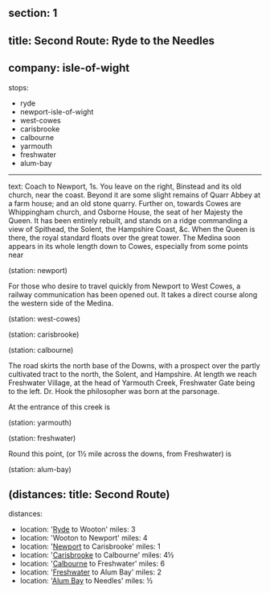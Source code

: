 ﻿section: 1
----
title: Second Route: Ryde to the Needles
----
company: isle-of-wight
----
stops:
- ryde
- newport-isle-of-wight
- west-cowes
- carisbrooke
- calbourne
- yarmouth
- freshwater
- alum-bay
----
text: Coach to Newport, 1s. You leave on the right, Binstead and its old church, near the coast. Beyond it are some slight remains of Quarr Abbey at a farm house; and an old stone quarry. Further on, towards Cowes are Whippingham church, and Osborne House, the seat of her Majesty the Queen. It has been entirely rebuilt, and stands on a ridge commanding a view of Spithead, the Solent, the Hampshire Coast, &c. When the Queen is there, the royal standard floats over the great tower. The Medina soon appears in its whole length down to Cowes, especially from some points near

(station: newport)

For those who desire to travel quickly from Newport to West Cowes, a railway communication has been opened out. It takes a direct course along the western side of the Medina.

(station: west-cowes)

(station: carisbrooke)

(station: calbourne)

The road skirts the north base of the Downs, with a prospect over the partly cultivated tract to the north, the Solent, and Hampshire. At length we reach Freshwater Village, at the head of Yarmouth Creek, Freshwater Gate being to the left. Dr. Hook the philosopher was born at the parsonage.

At the entrance of this creek is

(station: yarmouth)

(station: freshwater)

Round this point, (or 1½ mile across the downs, from Freshwater) is

(station: alum-bay)

(distances: title: Second Route)
----
distances:
- location: '[Ryde](/stations/ryde) to Wooton'
  miles: 3
- location: 'Wooton to Newport'
  miles: 4
- location: '[Newport](/stations/newport) to Carisbrooke'
  miles: 1
- location: '[Carisbrooke](/stations/carisbrooke) to Calbourne'
  miles: 4½
- location: '[Calbourne](/stations/calbourne) to Freshwater'
  miles: 6
- location: '[Freshwater](/stations/freshwater) to Alum Bay'
  miles: 2
- location: '[Alum Bay](/stations/alum-bay) to Needles'
  miles: ½
